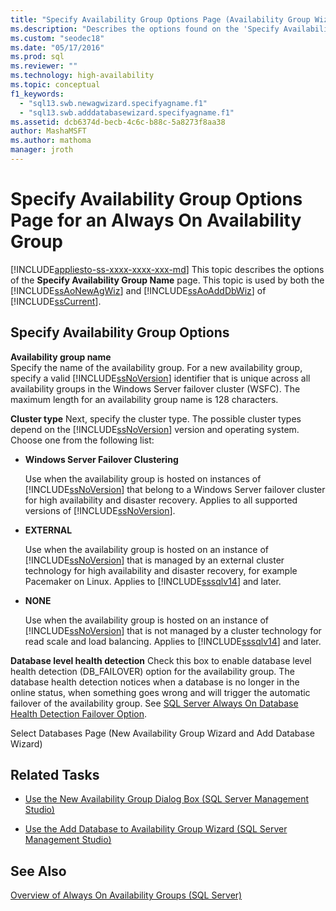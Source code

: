 ```yaml
---
title: "Specify Availability Group Options Page (Availability Group Wizard) - SQL Server | Microsoft Docs"
ms.description: "Describes the options found on the 'Specify Availability Group Name' page of the Availability Group Wizard within SQL Server Management Studio."
ms.custom: "seodec18"
ms.date: "05/17/2016"
ms.prod: sql
ms.reviewer: ""
ms.technology: high-availability
ms.topic: conceptual
f1_keywords: 
  - "sql13.swb.newagwizard.specifyagname.f1"
  - "sql13.swb.adddatabasewizard.specifyagname.f1"
ms.assetid: dcb6374d-becb-4c6c-b88c-5a8273f8aa38
author: MashaMSFT
ms.author: mathoma
manager: jroth
---
```

# Specify Availability Group Options Page for an Always On Availability Group
[!INCLUDE[appliesto-ss-xxxx-xxxx-xxx-md](../../../includes/appliesto-ss-xxxx-xxxx-xxx-md.md)]
  This topic describes the options of the **Specify Availability Group Name** page. This topic is used by both the [!INCLUDE[ssAoNewAgWiz](../../../includes/ssaonewagwiz-md.md)] and [!INCLUDE[ssAoAddDbWiz](../../../includes/ssaoadddbwiz-md.md)] of [!INCLUDE[ssCurrent](../../../includes/sscurrent-md.md)].  
  
##  <a name="PageOptions"></a> Specify Availability Group Options  
 **Availability group name**  
 Specify the name of the availability group. For a new availability group, specify a valid [!INCLUDE[ssNoVersion](../../../includes/ssnoversion-md.md)] identifier that is unique across all availability groups in the Windows Server failover cluster (WSFC). The maximum length for an availability group name is 128 characters.  

 **Cluster type** 
 Next, specify the cluster type. The possible cluster types depend on the [!INCLUDE[ssNoVersion](../../../includes/ssnoversion-md.md)] version and operating system. Choose one from the following list:

   * **Windows Server Failover Clustering**
   
      Use when the availability group is hosted on instances of [!INCLUDE[ssNoVersion](../../../includes/ssnoversion-md.md)] that belong to a Windows Server failover cluster for high availability and disaster recovery. Applies to all supported versions of [!INCLUDE[ssNoVersion](../../../includes/ssnoversion-md.md)]. 

   * **EXTERNAL**
      
      Use when the availability group is hosted on an instance of [!INCLUDE[ssNoVersion](../../../includes/ssnoversion-md.md)] that is managed by an external cluster technology for high availability and disaster recovery, for example Pacemaker on Linux. Applies to [!INCLUDE[sssqlv14](../../../includes/sssqlv14-md.md)] and later.

   * **NONE**
      
      Use when the availability group is hosted on an instance of [!INCLUDE[ssNoVersion](../../../includes/ssnoversion-md.md)] that is not managed by a cluster technology for read scale and load balancing. Applies to [!INCLUDE[sssqlv14](../../../includes/sssqlv14-md.md)] and later. 
 
   **Database level health detection**
   Check this box to enable database level health detection (DB_FAILOVER) option for the availability group. The database health detection notices when a database is no longer in the online status, when something goes wrong and will trigger the automatic failover of the availability group. See 
   [SQL Server Always On Database Health Detection Failover Option](sql-server-always-on-database-health-detection-failover-option.md).


Select Databases Page (New Availability Group Wizard and Add Database Wizard)  
  
##  <a name="LaunchWiz"></a> Related Tasks  
  
-   [Use the New Availability Group Dialog Box &#40;SQL Server Management Studio&#41;](../../../database-engine/availability-groups/windows/use-the-new-availability-group-dialog-box-sql-server-management-studio.md)  
  
-   [Use the Add Database to Availability Group Wizard &#40;SQL Server Management Studio&#41;](../../../database-engine/availability-groups/windows/availability-group-add-database-to-group-wizard.md)  
  
## See Also  
 [Overview of Always On Availability Groups &#40;SQL Server&#41;](../../../database-engine/availability-groups/windows/overview-of-always-on-availability-groups-sql-server.md)  
  
